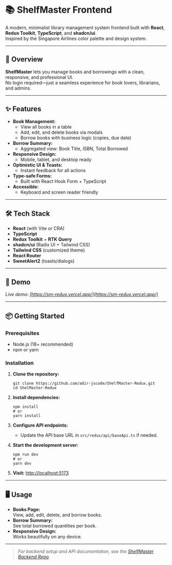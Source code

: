 # 📚 ShelfMaster Frontend

A modern, minimalist library management system frontend built with **React**, **Redux Toolkit**, **TypeScript**, and **shadcn/ui**.  
Inspired by the Singapore Airlines color palette and design system.

---

## 🌟 Overview

**ShelfMaster** lets you manage books and borrowings with a clean, responsive, and professional UI.  
No login required—just a seamless experience for book lovers, librarians, and admins.

---

## ✨ Features

- **Book Management:**
  - View all books in a table
  - Add, edit, and delete books via modals
  - Borrow books with business logic (copies, due date)
- **Borrow Summary:**
  - Aggregated view: Book Title, ISBN, Total Borrowed
- **Responsive Design:**
  - Mobile, tablet, and desktop ready
- **Optimistic UI & Toasts:**
  - Instant feedback for all actions
- **Type-safe Forms:**
  - Built with React Hook Form + TypeScript
- **Accessible:**
  - Keyboard and screen reader friendly

---

## 🛠️ Tech Stack

- **React** (with Vite or CRA)
- **TypeScript**
- **Redux Toolkit** + **RTK Query**
- **shadcn/ui** (Radix UI + Tailwind CSS)
- **Tailwind CSS** (customized theme)
- **React Router**
- **SweetAlert2** (toasts/dialogs)

---

## 🚀 Demo

_Live demo: [https://sm-redux.vercel.app/](https://sm-redux.vercel.app/)_

---

## 📦 Getting Started

### Prerequisites

- Node.js (18+ recommended)
- npm or yarn

### Installation

1. **Clone the repository:**

   ```
   git clone https://github.com/adir-jscode/ShelfMaster-Redux.git
   cd ShelMaster-Redux
   ```

2. **Install dependencies:**

   ```
   npm install
   # or
   yarn install
   ```

3. **Configure API endpoints:**

   - Update the API base URL in `src/redux/api/baseApi.ts` if needed.

4. **Start the development server:**

   ```
   npm run dev
   # or
   yarn dev
   ```

5. **Visit:** [http://localhost:5173](http://localhost:5173)

---

## 🖥️ Usage

- **Books Page:**  
  View, add, edit, delete, and borrow books.
- **Borrow Summary:**  
  See total borrowed quantities per book.
- **Responsive Design:**  
  Works beautifully on any device.

---

> _For backend setup and API documentation, see the [ShelfMaster Backend Repo](https://github.com/adir-jscode/ShelfMaster-API)._
